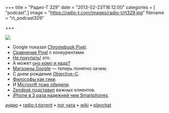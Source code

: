 +++
title = "Радио-Т 329"
date = "2013-02-23T16:12:00"
categories = [ "podcast",]
image = "https://radio-t.com/images/radio-t/rt329.jpg"
filename = "rt_podcast329"

+++

![](https://radio-t.com/images/radio-t/rt329.jpg)

* Google показал [Chromebook Pixel](http://techcrunch.com/2013/02/21/google-announces-1299-chromebook-pixel-with-2560x1700-32-12-85-touchscreen-core-i5-cpu-1tb-of-g).
* [Сравнение Pixel](http://techcrunch.com/2013/02/21/tale-of-the-tape-chromebook-pixel-vs-surface-pro-vs-macbook-air/) с конкурентами.
* [Не покупать!](http://gizmodo.com/5986031/every-reason-not-to-buy-the-google-chromebook-pixel) это.
*  А может [оно кому и надо?](http://mashable.com/2013/02/21/heres-who-needs-a-chromebook-pixel/)
* [Магазины Google](http://techcrunch.com/2013/02/21/google-play-stores/) — теперь понятно зачем.
* С днем рождения [Objective-C](http://blog.securemacprogramming.com/2013/02/happy-birthday-objective-c/).
* [Философы как гики](http://developeronline.blogspot.com/2009/04/if-philosophers-were-programmers.html).
*  И [Microsoft тоже обидели](http://nakedsecurity.sophos.com/2013/02/23/microsoft-malware-attack/).
* [Zendesk подставил](http://readwrite.com/2013/02/22/zendesk-hack-compromises-user-data-of-twitter-tumblr-pinterest) важных клиентов.
* [iPhone в 3 раза надежней чем Smartphones](http://mashable.com/2013/02/22/iphone-fixya-study/).

[аудио](http://cdn.radio-t.com/rt_podcast329.mp3) • [radio-t.torrent](http://cdn.radio-t.com/torrents/rt_podcast329.mp3.torrent) • [лог чата](http://chat.radio-t.com/logs/radio-t-329.html) • [wiki](http://wiki.radio-t.com/%D0%92%D1%8B%D0%BF%D1%83%D1%81%D0%BA_329) • [playchat](http://playchat.radio-t.com/?vol=329)<audio src="http://cdn.radio-t.com/rt_podcast329.mp3" preload="none"></audio>
